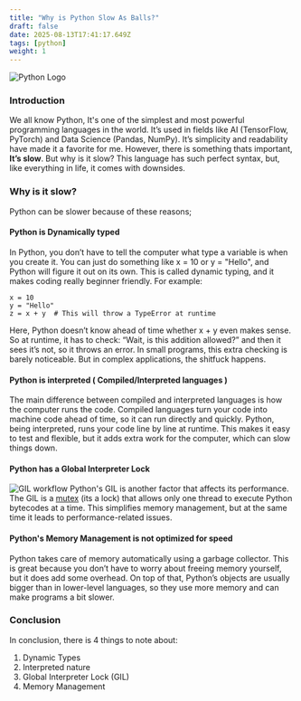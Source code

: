 ```yaml
---
title: "Why is Python Slow As Balls?"
draft: false
date: 2025-08-13T17:41:17.649Z
tags: [python]
weight: 1
---
```

![Python Logo](https://upload.wikimedia.org/wikipedia/commons/thumb/f/f8/Python_logo_and_wordmark.svg/2560px-Python_logo_and_wordmark.svg.png)
### Introduction
We all know Python, It's one of the simplest and most powerful programming languages in the world.
It’s used in fields like AI (TensorFlow, PyTorch) and Data Science (Pandas, NumPy). It’s simplicity
and readability have made it a favorite for me. However, there is something thats important, **It’s slow**.
But why is it slow? This language has such perfect syntax, but, like everything in life, it comes with downsides.

### Why is it slow?
Python can be slower because of these reasons;

#### Python is Dynamically typed
In Python, you don’t have to tell the computer what type a variable is when you create it. You can just do something 
like x = 10 or y = "Hello", and Python will figure it out on its own. This is called dynamic typing, and it makes 
coding really beginner friendly. For example:
```
x = 10
y = "Hello"
z = x + y  # This will throw a TypeError at runtime
```
Here, Python doesn’t know ahead of time whether x + y even makes sense. So at runtime, it has to check: “Wait, is this addition allowed?” and then it sees it’s not, so it throws an error. In small programs, this extra checking is barely noticeable. But in complex applications, the shitfuck happens.

#### Python is interpreted ( Compiled/Interpreted languages )
The main difference between compiled and interpreted languages is how the computer runs the code.
Compiled languages turn your code into machine code ahead of time, so it can run directly and quickly. Python, being interpreted, runs your code line by line at runtime. This makes it easy to test and flexible, but it adds extra work for the computer, which can slow things down.

#### Python has a Global Interpreter Lock
![GIL workflow](https://miro.medium.com/v2/resize:fit:720/format:webp/0*ZaBCUF-0GXqqW_YD.png)
Python's GIL is another factor that affects its performance. The GIL is a [mutex](https://en.wikipedia.org/wiki/Lock_(computer_science)) (its a lock)
that allows only one thread to execute Python bytecodes at a time. This simplifies memory management, but at the same time it leads to 
performance-related issues.

#### Python's Memory Management is not optimized for speed
Python takes care of memory automatically using a garbage collector. This is great because you don’t have to worry about freeing memory yourself, but it does add some overhead. On top of that, Python’s objects are usually bigger than in lower-level languages, so they use more memory and can make programs a bit slower.

### Conclusion
In conclusion, there is 4 things to note about:
1. Dynamic Types
2. Interpreted nature
3. Global Interpreter Lock (GIL)
4. Memory Management
